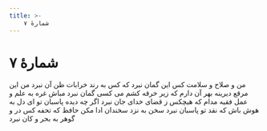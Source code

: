 ```yaml
---
title: >-
    شمارهٔ ۷
---
```

# شمارهٔ ۷

من و صلاح و سلامت کس این گمان نبرد
که کس به رند خرابات ظن آن نبرد
من این مرقع دیرینه بهر آن دارم
که زیر خرقه کشم می کسی گمان نبرد
مباش غره به علم و عمل فقیه مدام
که هیچکس ز قضای خدای جان نبرد
اگر چه دیده پاسبان تو ای دل
به هوش باش که نقد تو پاسبان نبرد
سخن به نزد سخندان ادا مکن حافظ
که تحفه کس در و گوهر به بحر و کان نبرد
